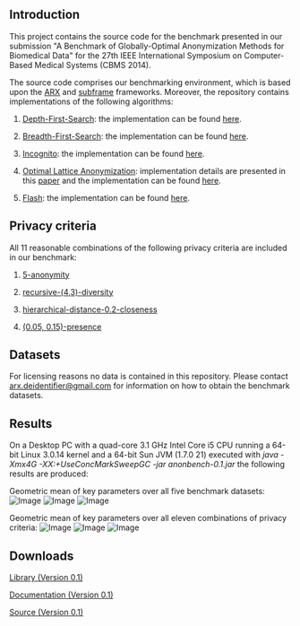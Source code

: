 Introduction
------
This project contains the source code for the benchmark presented in our submission
"A Benchmark of Globally-Optimal Anonymization Methods for Biomedical Data" for the
27th IEEE International Symposium on Computer-Based Medical Systems (CBMS 2014).

The source code comprises our benchmarking environment, which is based upon
the [ARX](http://arx.deidentifier.org/) and [subframe](https://github.com/prasser/subframe) 
frameworks. Moreover, the repository contains implementations of the following algorithms:

1. [Depth-First-Search](http://en.wikipedia.org/wiki/Depth-first_search): the implementation can be found [here](https://github.com/arx-deidentifier/anonbench/blob/master/src/org/deidentifier/arx/algorithm/AlgorithmDFS.java).

2. [Breadth-First-Search](http://en.wikipedia.org/wiki/Breadth-first_search): the implementation can be found [here](https://github.com/arx-deidentifier/anonbench/blob/master/src/org/deidentifier/arx/algorithm/AlgorithmBFS.java).

3. [Incognito](http://dx.doi.org/10.1145/1066157.1066164): the implementation can be found [here](https://github.com/arx-deidentifier/anonbench/blob/master/src/org/deidentifier/arx/algorithm/AlgorithmIncognito.java).

4. [Optimal Lattice Anonymization](http://dx.doi.org/10.1197/jamia.M3144): implementation details are presented in this [paper](http://dx.doi.org/10.1109/CBMS.2012.6266366)
   and the implementation can be found [here](https://github.com/arx-deidentifier/anonbench/blob/master/src/org/deidentifier/arx/algorithm/AlgorithmOLA.java).

5. [Flash](http://dx.doi.org/10.1109/SocialCom-PASSAT.2012.52): the implementation can be found [here](https://github.com/arx-deidentifier/anonbench/blob/master/src/org/deidentifier/arx/algorithm/AlgorithmFlash.java).

Privacy criteria
------
All 11 reasonable combinations of the following privacy criteria are included in our benchmark:

1. [5-anonymity](http://dx.doi.org/10.1142/S0218488502001648)

2. [recursive-(4,3)-diversity](http://dx.doi.org/10.1145/1217299.1217302)

3. [hierarchical-distance-0.2-closeness](http://dx.doi.org/10.1109/ICDE.2007.367856)

4. [(0.05, 0.15)-presence](http://dx.doi.org/10.1145/1247480.1247554)


Datasets
------

For licensing reasons no data is contained in this repository. Please contact arx.deidentifier@gmail.com for information on how to obtain the benchmark datasets.

Results
------

On a Desktop PC with a quad-core 3.1 GHz Intel Core i5 CPU running a 64-bit Linux 3.0.14 kernel and a
64-bit Sun JVM (1.7.0 21) executed with *java -Xmx4G -XX:+UseConcMarkSweepGC -jar anonbench-0.1.jar* the following results are produced:

Geometric mean of key parameters over all five benchmark datasets:
![Image](https://raw.github.com/arx-deidentifier/anonbench/master/doc/mean_check_criteria.png)
![Image](https://raw.github.com/arx-deidentifier/anonbench/master/doc/mean_rollup_criteria.png)
![Image](https://raw.github.com/arx-deidentifier/anonbench/master/doc/mean_time_criteria.png)

Geometric mean of key parameters over all eleven combinations of privacy criteria:
![Image](https://raw.github.com/arx-deidentifier/anonbench/master/doc/mean_check_datasets.png)
![Image](https://raw.github.com/arx-deidentifier/anonbench/master/doc/mean_rollup_datasets.png)
![Image](https://raw.github.com/arx-deidentifier/anonbench/master/doc/mean_time_datasets.png)



Downloads
------
[Library (Version 0.1)](https://raw.github.com/arx-deidentifier/anonbench/master/jars/anonbench-0.1.jar)

[Documentation (Version 0.1)](https://raw.github.com/arx-deidentifier/anonbench/master/jars/anonbench-0.1-doc.jar)

[Source (Version 0.1)](https://raw.github.com/arx-deidentifier/anonbench/master/jars/anonbench-0.1-src.jar)